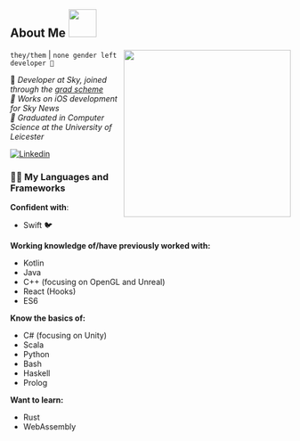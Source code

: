 <h2> About Me <img src="https://media0.giphy.com/media/QZy66oggJPGPJiAijf/giphy.gif" width="50"></h2>
<img align='right' src="https://cdn141.picsart.com/300081205147211.png" width="300">

`they/them` | `none gender left developer 🍕`

<p>🌸 <em>Developer at Sky, joined through the <a href="https://careers.sky.com/earlycareers/graduateprogrammes/">grad scheme</a></br>🌸 Works on iOS development for Sky News</br>🌸 Graduated in Computer Science at the University of Leicester
</em></p>

[![Linkedin](https://img.shields.io/badge/-LinkedIn-blue?style=flat-square&logo=Linkedin&logoColor=white&link=https://www.linkedin.com/in/anna-hayhurst-98aa58140/)](https://www.linkedin.com/in/anna-hayhurst-98aa58140/)


### ✍🏻 My Languages and Frameworks

**Confident with**:
* Swift 🐦

**Working knowledge of/have previously worked with:**
* Kotlin
* Java
* C++ (focusing on OpenGL and Unreal)
* React (Hooks)
* ES6

**Know the basics of:**
* C# (focusing on Unity)
* Scala
* Python
* Bash
* Haskell
* Prolog

**Want to learn:**
* Rust
* WebAssembly
